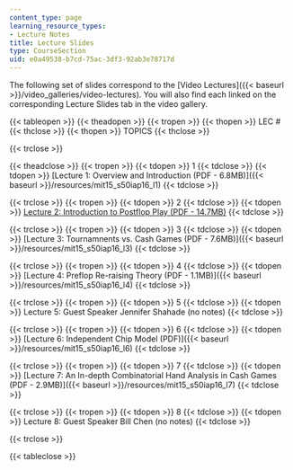 ```yaml
---
content_type: page
learning_resource_types:
- Lecture Notes
title: Lecture Slides
type: CourseSection
uid: e0a49538-b7cd-75ac-3df3-92ab3e78717d
---
```


The following set of slides correspond to the [Video Lectures]({{< baseurl >}}/video_galleries/video-lectures). You will also find each linked on the corresponding Lecture Slides tab in the video gallery.

{{< tableopen >}}
{{< theadopen >}}
{{< tropen >}}
{{< thopen >}}
LEC #
{{< thclose >}}
{{< thopen >}}
TOPICS
{{< thclose >}}

{{< trclose >}}

{{< theadclose >}}
{{< tropen >}}
{{< tdopen >}}
1
{{< tdclose >}}
{{< tdopen >}}
[Lecture 1: Overview and Introduction (PDF - 6.8MB)]({{< baseurl >}}/resources/mit15_s50iap16_l1)
{{< tdclose >}}

{{< trclose >}}
{{< tropen >}}
{{< tdopen >}}
2
{{< tdclose >}}
{{< tdopen >}}
[Lecture 2: Introduction to Postflop Play (PDF - 14.7MB)](/ans7870/15/15.S50/IAP16/MIT15_S50IAP16_L2.pdf )
{{< tdclose >}}

{{< trclose >}}
{{< tropen >}}
{{< tdopen >}}
3
{{< tdclose >}}
{{< tdopen >}}
[Lecture 3: Tournamnents vs. Cash Games (PDF - 7.6MB)]({{< baseurl >}}/resources/mit15_s50iap16_l3)
{{< tdclose >}}

{{< trclose >}}
{{< tropen >}}
{{< tdopen >}}
4
{{< tdclose >}}
{{< tdopen >}}
[Lecture 4: Preflop Re-raising Theory (PDF - 1.1MB)]({{< baseurl >}}/resources/mit15_s50iap16_l4)
{{< tdclose >}}

{{< trclose >}}
{{< tropen >}}
{{< tdopen >}}
5
{{< tdclose >}}
{{< tdopen >}}
Lecture 5: Guest Speaker Jennifer Shahade (no notes)
{{< tdclose >}}

{{< trclose >}}
{{< tropen >}}
{{< tdopen >}}
6
{{< tdclose >}}
{{< tdopen >}}
[Lecture 6: Independent Chip Model (PDF)]({{< baseurl >}}/resources/mit15_s50iap16_l6)
{{< tdclose >}}

{{< trclose >}}
{{< tropen >}}
{{< tdopen >}}
7
{{< tdclose >}}
{{< tdopen >}}
[Lecture 7: An In-depth Combinatorial Hand Analysis in Cash Games (PDF - 2.9MB)]({{< baseurl >}}/resources/mit15_s50iap16_l7)
{{< tdclose >}}

{{< trclose >}}
{{< tropen >}}
{{< tdopen >}}
8
{{< tdclose >}}
{{< tdopen >}}
Lecture 8: Guest Speaker Bill Chen (no notes)
{{< tdclose >}}

{{< trclose >}}

{{< tableclose >}}